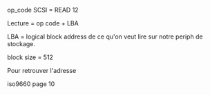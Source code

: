 

op_code SCSI = READ 12

Lecture = op code + LBA

LBA = logical block address de ce qu'on veut lire sur notre periph de stockage.

block size = 512

Pour retrouver l'adresse



iso9660 page 10
